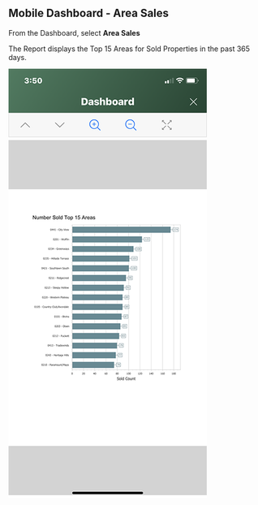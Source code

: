 ## Mobile Dashboard - Area Sales

From the Dashboard, select **Area Sales**

The Report displays the Top 15 Areas for Sold Properties in the past 365 days.

![mobile_area_sales_report](../images/reda_mobile_sales_count.PNG)
